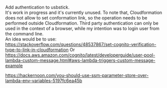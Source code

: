 Add authentication to usbstick.  
It's work in progress and it's currently unused. 
To note that, Cloudformation does not allow to set conformation link, so the operation needs to be performed outside
Cloudformation.
Third party authentication can only be used in the context of a browser, while my intention was to login user from 
the command line.   
An idea would be to use: https://stackoverflow.com/questions/48537867/set-cognito-verification-type-to-link-in-cloudformation
Or https://docs.aws.amazon.com/cognito/latest/developerguide/user-pool-lambda-custom-message.html#aws-lambda-triggers-custom-message-example


https://hackernoon.com/you-should-use-ssm-parameter-store-over-lambda-env-variables-5197fc6ea45b